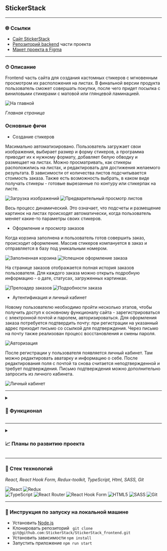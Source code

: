 ## StickerStack

---

### 🌐 Ссылки

- [Сайт StickerStack](https://stickerstack.ru/)
- [Репозиторий backend](https://github.com/StickerStack/backend) части проекта
- [Макет проекта в Figma](https://www.figma.com/file/Z1qiU1QZYnQjvKMplUsRkj/PoC?node-id=0%3A1)

---

### ⏱ Описание

Frontend часть сайта для создания кастомных стикеров с мгновенным просмотром их расположения на листах. В финальной версии продукта
пользователь сможет совершать покупки, после чего придет посылка с виниловыми стикерами с матовой или глянцевой ламинацией.

![На главной](./src/images/readme/main.png)

_Главная страница_

### Основные фичи

- Создание стикеров

Масимально автоматизировано. Пользователь загружает свои изображения, выбирает размер и форму стикеров, а программа приводит их к нужному формату, добавляет белую обводку и размещает на листах. Можно просматривать, как стикеры расположились на листах, и редактировать для достижения желаемого результата.
В зависимости от количества листов подсчитывается стоимость заказа. Также есть возможность выбрать, в каком виде получать стикеры - готовые вырезанные по контуру или стикерпак на листе.

![Загрузка изображений](./src/images/readme/add-stickers.png)
![Предварительный просмотр листов](./src/images/readme/preview.png)

Весь процесс динамический. Это означает, что подсчеты и размещение картинок на листах происходят автоматически, когда пользователь меняет какие-то параметры своих стикеров.

- Оформление и просмотр заказов

Когда корзина заполнена и пользователь готов совершить заказ, происходит оформление. Массив стикеров компануется в заказ и отправляется в базу под уникальным номером.

![Заполненная корзина](./src/images/readme/cart.png)
![Успешное оформление заказа](./src/images/readme/order-placed.png)

На странице заказов отображается полная история заказов пользователя. Для каждого заказа можно открыть подробную информацию - о дате, статусах, загруженных картинках.

![Прелоадер заказов](./src/images/readme/orders-preloader.png)
![Подробности заказа](./src/images/readme/order.png)

- Аутентификация и личный кабинет

Новому пользователю необходимо пройти несколько этапов, чтобы получить доступ к основному функционалу сайта - зарегистрироваться с электронной почтой и паролем, авторизироваться. Для оформления заказа потребуется подтвердить почту: при регистрации на указанный адрес приходит письмо со ссылкой для подтверждения.
Через письмо на почту также реализован процесс восстановления и смены пароля.

![Авторизация](./src/images/readme/main-auth.png)

После регистрации у пользователя появляется личный кабинет. Там можно редактировать аватарку и информацию о себе. После редактирования поля с почтой та снова считается неподтвержденной и требует подтверждения. Письмо подтверждения можно дополнительно запросить из личного кабинета.

![Личный кабинет](./src/images/readme/profile.png)

---

<details>  
  <summary> <h3>💪 Функционал</h3> </summary>
    <ul>
      <li>Регистрация и авторизация с использованием Redux</li>
      <li>Аутентификации пользователя на основании данных от backend</li>  
      <li>Подтверждение почты и восстановление пароля через тригерные письма</li>
      <li>Просмотр и редактирование личного кабинета по полям имя, фамилия, почта и аватар</li> 
      <li>Загрузка картинок и последующее оформление стикеров на листах с помощью Redux и средств разметки</li>
      <li>Оформление и просмотр заказов</li>
т </ul>
</details>

---

<details>  
  <summary> <h3>📈 Планы по развитию проекта</h3> </summary>
    <ul>
     <li>Реализовать хранение загруженных стикеров и корзины на backend</li>
     <li>Выполнить адаптацию сайта к различным размерам экранов, в том числе мобильную версию</li>
      <li>Настроить оплату заказов</li>
    </ul>
</details>

---

### 🔧 Стек технологий

_React, React Hook Form, Redux-toolkit, TypeScript, Html, SASS, Git_

![React](https://img.shields.io/badge/react-%2320232a.svg?style=for-the-badge&logo=react&logoColor=%2361DAFB)
![Redux](https://img.shields.io/badge/redux%20-%23593d88.svg?&style=for-the-badge&logo=redux&logoColor=white")  
![TypeScript](https://img.shields.io/badge/typescript%20-%23007ACC.svg?&style=for-the-badge&logo=typescript&logoColor=white)
![React Router](https://img.shields.io/badge/React_Router-CA4245?style=for-the-badge&logo=react-router&logoColor=white)
![React Hook Form](https://img.shields.io/badge/React%20Hook%20Form-EC5990.svg?style=for-the-badge&logo=React-Hook-Form&logoColor=white)
![HTML5](https://img.shields.io/badge/html5-%23E34F26.svg?style=for-the-badge&logo=html5&logoColor=white)
![SASS](https://img.shields.io/badge/SASS%20-hotpink.svg?&style=for-the-badge&logo=SASS&logoColor=white)
![Git](https://img.shields.io/badge/git-%23F05033.svg?style=for-the-badge&logo=git&logoColor=white)

---

### 🚀 Инструкция по запуску на локальной машине

- Установить [Node.js](https://nodejs.org/ru/)
- Клонировать репозиторий ` git clone git@github.com:StickerStack/StickerStack_frontend.git`
- Установить зависимости `npm install`
- Запустить приложение `npm run start`

